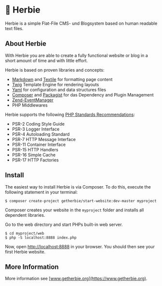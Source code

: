 # :red_car: Herbie

Herbie is a simple Flat-File CMS- und Blogsystem based on human readable text files.


## About Herbie

With Herbie you are able to create a fully functional website or blog in a short amount of time and with little effort.

Herbie is based on proven libraries and concepts:

* [Markdown](https://www.markdownguide.org) and [Textile](https://textile-lang.com) for formatting page content
* [Twig](http://twig.sensiolabs.org) Template Engine for rendering layouts
* [Yaml](http://www.yaml.org) for configuration and data structures files
* [Composer](http://getcomposer.org) and [Packagist](https://packagist.org) for das Dependency and Plugin Management
* [Zend-EventManager](https://docs.zendframework.com/zend-eventmanager/)
* PHP Middlewares

Herbie supports the following [PHP Standards Recommendations](https://www.php-fig.org/psr/):

* PSR-2  Coding Style Guide
* PSR-3  Logger Interface
* PSR-4  Autoloading Standard
* PSR-7  HTTP Message Interface
* PSR-11 Container Interface
* PSR-15 HTTP Handlers
* PSR-16 Simple Cache
* PSR-17 HTTP Factories


## Install

The easiest way to install Herbie is via Composer. To do this, execute the following statement in your terminal:

    $ composer create-project getherbie/start-website:dev-master myproject

Composer creates your website in the `myproject` folder and installs all dependent libraries.

Go to the web directory and start PHPs built-in web server.

    $ cd myproject/web
    $ php -S localhost:8888 index.php

Now, open <http://localhost:8888> in your browser. You should then see your first Herbie website. 


## More Information

More information see [www.getherbie.org](https://www.getherbie.org).
